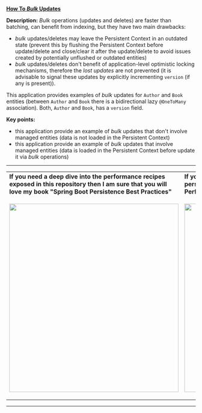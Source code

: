 **[How To *Bulk* Updates](https://github.com/AnghelLeonard/Hibernate-SpringBoot/tree/master/HibernateSpringBootBulkUpdates)**

**Description:** *Bulk* operations (updates and deletes) are faster than batching, can benefit from indexing, but they have two main drawbacks:

- *bulk* updates/deletes may leave the Persistent Context in an outdated state (prevent this by flushing the Persistent Context before update/delete and close/clear it after the update/delete to avoid issues created by potentially unflushed or outdated entities)
- *bulk* updates/deletes don't benefit of application-level optimistic locking mechanisms, therefore the *lost updates* are not prevented (it is advisable to signal these updates by explicitly incrementing `version` (if any is present)).

This application provides examples of *bulk* updates for `Author` and `Book` entities (between `Author` and `Book` there is a bidirectional lazy `@OneToMany` association). Both, `Author` and `Book`, has a `version` field.

**Key points:**
- this application provide an example of *bulk* updates that don't involve managed entities (data is not loaded in the Persistent Context)
- this application provide an example of *bulk* updates that involve managed entities (data is loaded in the Persistent Context before update it via *bulk* operations)

-----------------------------------------------------------------------------------------------------------------------    
<table>
     <tr><td><b>If you need a deep dive into the performance recipes exposed in this repository then I am sure that you will love my book "Spring Boot Persistence Best Practices"</b></td><td><b>If you need a hand of tips and illustrations of 100+ Java persistence performance issues then "Java Persistence Performance Illustrated Guide" is for you.</b></td></tr>
     <tr><td>
<a href="https://www.apress.com/us/book/9781484256251"><p align="left"><img src="https://github.com/AnghelLeonard/Hibernate-SpringBoot/blob/master/Spring%20Boot%20Persistence%20Best%20Practices.jpg" height="500" width="450"/></p></a>
</td><td>
<a href="https://leanpub.com/java-persistence-performance-illustrated-guide"><p align="right"><img src="https://github.com/AnghelLeonard/Hibernate-SpringBoot/blob/master/Java%20Persistence%20Performance%20Illustrated%20Guide.jpg" height="500" width="450"/></p></a>
</td></tr></table>

-----------------------------------------------------------------------------------------------------------------------    

